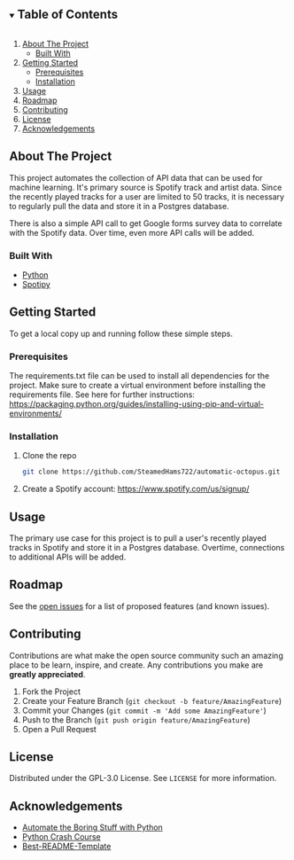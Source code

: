 <!-- TABLE OF CONTENTS -->
<details open="open">
  <summary><h2 style="display: inline-block">Table of Contents</h2></summary>
  <ol>
    <li>
      <a href="#about-the-project">About The Project</a>
      <ul>
        <li><a href="#built-with">Built With</a></li>
      </ul>
    </li>
    <li>
      <a href="#getting-started">Getting Started</a>
      <ul>
        <li><a href="#prerequisites">Prerequisites</a></li>
        <li><a href="#installation">Installation</a></li>
      </ul>
    </li>
    <li><a href="#usage">Usage</a></li>
    <li><a href="#roadmap">Roadmap</a></li>
    <li><a href="#contributing">Contributing</a></li>
    <li><a href="#license">License</a></li>
    <li><a href="#acknowledgements">Acknowledgements</a></li>
  </ol>
</details>



<!-- ABOUT THE PROJECT -->
## About The Project

This project automates the collection of API data that can be used for machine learning.
It's primary source is Spotify track and artist data. Since the recently played tracks for
a user are limited to 50 tracks, it is necessary to regularly pull the data and store it
in a Postgres database.

There is also a simple API call to get Google forms survey data to correlate with the
Spotify data. Over time, even more API calls will be added.



### Built With

* [Python](https://www.python.org/)
* [Spotipy](https://spotipy.readthedocs.io/en/2.17.1/)



<!-- GETTING STARTED -->
## Getting Started

To get a local copy up and running follow these simple steps.



### Prerequisites

The requirements.txt file can be used to install all dependencies for the project.
Make sure to create a virtual environment before installing the requirements file.
See here for further instructions: https://packaging.python.org/guides/installing-using-pip-and-virtual-environments/



### Installation

1. Clone the repo
   ```sh
   git clone https://github.com/SteamedHams722/automatic-octopus.git
   ```
2. Create a Spotify account: https://www.spotify.com/us/signup/



<!-- USAGE EXAMPLES -->
## Usage

The primary use case for this project is to pull a user's recently played tracks in
Spotify and store it in a Postgres database. Overtime, connections to additional APIs
will be added.



<!-- ROADMAP -->
## Roadmap

See the [open issues](https://github.com/SteamedHams722/automatic-octopus/issues) for a list of proposed features (and known issues).



<!-- CONTRIBUTING -->
## Contributing

Contributions are what make the open source community such an amazing place to be learn, inspire, and create. Any contributions you make are **greatly appreciated**.

1. Fork the Project
2. Create your Feature Branch (`git checkout -b feature/AmazingFeature`)
3. Commit your Changes (`git commit -m 'Add some AmazingFeature'`)
4. Push to the Branch (`git push origin feature/AmazingFeature`)
5. Open a Pull Request



<!-- LICENSE -->
## License

Distributed under the GPL-3.0 License. See `LICENSE` for more information.



<!-- ACKNOWLEDGEMENTS -->
## Acknowledgements

* [Automate the Boring Stuff with Python](https://automatetheboringstuff.com/)
* [Python Crash Course](https://nostarch.com/pythoncrashcourse2e)
* [Best-README-Template](https://github.com/othneildrew/Best-README-Template)
